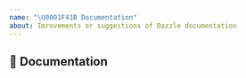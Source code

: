 ```yaml
---
name: "\U0001F41B Documentation"
about: Imrovements or suggestions of Dazzle documentation
---
```


## 📖 Documentation
